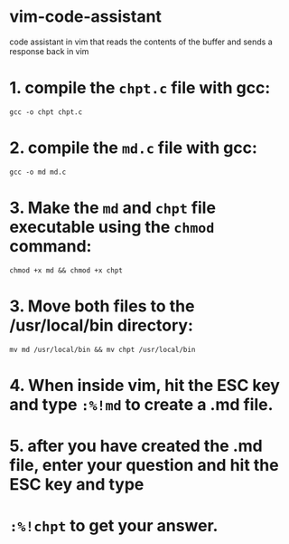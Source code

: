 # vim-code-assistant
code assistant in vim that reads the contents of the buffer and sends a response back in vim
# 1. compile the `chpt.c` file with gcc:

   ```
   gcc -o chpt chpt.c
   ```

# 2. compile the `md.c` file with gcc:

   ```
   gcc -o md md.c
   ```

# 3. Make the `md`  and `chpt` file executable using the `chmod` command:

   ```
   chmod +x md && chmod +x chpt

   ```
# 3. Move both files to the /usr/local/bin directory:

   ```
   mv md /usr/local/bin && mv chpt /usr/local/bin
   
   ```

# 4. When inside vim, hit the ESC key and type `:%!md` to create a .md file.

# 5. after you have created the .md file, enter your question and hit the ESC key and type 
# `:%!chpt` to get your answer.
